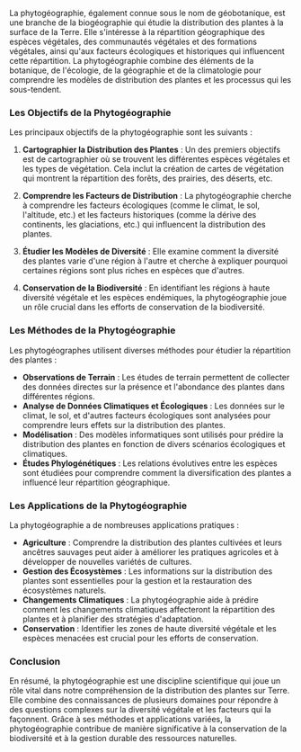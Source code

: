 La phytogéographie, également connue sous le nom de géobotanique, est une branche de la biogéographie qui étudie la distribution des plantes à la surface de la Terre. Elle s'intéresse à la répartition géographique des espèces végétales, des communautés végétales et des formations végétales, ainsi qu'aux facteurs écologiques et historiques qui influencent cette répartition. La phytogéographie combine des éléments de la botanique, de l'écologie, de la géographie et de la climatologie pour comprendre les modèles de distribution des plantes et les processus qui les sous-tendent.

### Les Objectifs de la Phytogéographie

Les principaux objectifs de la phytogéographie sont les suivants :

1. **Cartographier la Distribution des Plantes** : Un des premiers objectifs est de cartographier où se trouvent les différentes espèces végétales et les types de végétation. Cela inclut la création de cartes de végétation qui montrent la répartition des forêts, des prairies, des déserts, etc.

2. **Comprendre les Facteurs de Distribution** : La phytogéographie cherche à comprendre les facteurs écologiques (comme le climat, le sol, l'altitude, etc.) et les facteurs historiques (comme la dérive des continents, les glaciations, etc.) qui influencent la distribution des plantes.

3. **Étudier les Modèles de Diversité** : Elle examine comment la diversité des plantes varie d'une région à l'autre et cherche à expliquer pourquoi certaines régions sont plus riches en espèces que d'autres.

4. **Conservation de la Biodiversité** : En identifiant les régions à haute diversité végétale et les espèces endémiques, la phytogéographie joue un rôle crucial dans les efforts de conservation de la biodiversité.

### Les Méthodes de la Phytogéographie

Les phytogéographes utilisent diverses méthodes pour étudier la répartition des plantes :

- **Observations de Terrain** : Les études de terrain permettent de collecter des données directes sur la présence et l'abondance des plantes dans différentes régions.
- **Analyse de Données Climatiques et Écologiques** : Les données sur le climat, le sol, et d'autres facteurs écologiques sont analysées pour comprendre leurs effets sur la distribution des plantes.
- **Modélisation** : Des modèles informatiques sont utilisés pour prédire la distribution des plantes en fonction de divers scénarios écologiques et climatiques.
- **Études Phylogénétiques** : Les relations évolutives entre les espèces sont étudiées pour comprendre comment la diversification des plantes a influencé leur répartition géographique.

### Les Applications de la Phytogéographie

La phytogéographie a de nombreuses applications pratiques :

- **Agriculture** : Comprendre la distribution des plantes cultivées et leurs ancêtres sauvages peut aider à améliorer les pratiques agricoles et à développer de nouvelles variétés de cultures.
- **Gestion des Écosystèmes** : Les informations sur la distribution des plantes sont essentielles pour la gestion et la restauration des écosystèmes naturels.
- **Changements Climatiques** : La phytogéographie aide à prédire comment les changements climatiques affecteront la répartition des plantes et à planifier des stratégies d'adaptation.
- **Conservation** : Identifier les zones de haute diversité végétale et les espèces menacées est crucial pour les efforts de conservation.

### Conclusion

En résumé, la phytogéographie est une discipline scientifique qui joue un rôle vital dans notre compréhension de la distribution des plantes sur Terre. Elle combine des connaissances de plusieurs domaines pour répondre à des questions complexes sur la diversité végétale et les facteurs qui la façonnent. Grâce à ses méthodes et applications variées, la phytogéographie contribue de manière significative à la conservation de la biodiversité et à la gestion durable des ressources naturelles.